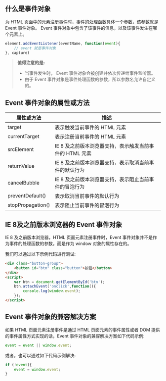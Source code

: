 ## 什么是事件对象

为 HTML 页面中的元素注册事件时，事件的处理函数具体一个参数，该参数就是 Event 事件对象。
Event 事件对象中包含了该事件的信息，以及该事件发生在哪个元素上。

```javascript
element.addEventListener(eventName, function(event){
	// event 就是事件对象
}, capture)
```

> **值得注意的是:**
> 
> - 当事件发生时， Event 事件对象会被创建并依次传递给事件监听器。
> - 由于 Event 事件对象是事件处理函数的参数，所以参数名允许自定义的。

## Event 事件对象的属性或方法

| 属性或方法 | 描述 |
| --- | --- |
| target | 表示触发当前事件的 HTML 元素 |
| currentTarget | 表示注册当前事件的 HTML 元素 |
| srcElement | IE 8 及之前版本浏览器支持，表示触发当前事件的 HTML 元素 |
| returnValue | IE 8 及之前版本浏览器支持，表示取消当前事件的默认行为 |
| cancelBubble | IE 8 及之前版本浏览器支持，表示阻止当前事件的冒泡行为 |
| preventDefault() | 表示取消当前事件的默认行为 |
| stopPropagation() | 表示阻止当前事件的冒泡行为 |

## IE 8及之前版本浏览器的 Event 事件对象

IE 8 及之前版本浏览器，HTML 页面元素注册事件时，Event 事件对象并不是作为事件的处理函数的参数，而是作为 window 对象的属性存在的。

我们可以通过以下示例代码进行测试:

```html
<div class="button-group">
	<button id="btn" class="button">按钮</button>
</div>
<script>
	var btn = document.getElementById('btn');
	btn.attachEvent('onclick',function(){
		console.log(window.event);
	});
</script>
```

## Event 事件对象的兼容解决方案

如果 HTML 页面元素注册事件是通过 HTML 页面元素的事件属性或者 DOM 提供的事件属性方式实现的话，Event 事件对象的兼容解决方案如下代码示例:

```javascript
event = event || window.event;
```

或者，也可以通过如下代码示例解决:

```javascript
if (!event){
	event = window.event;
}
```

